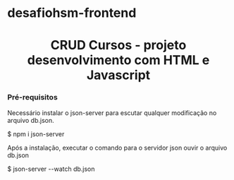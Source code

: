 # desafiohsm-frontend

<h1 align="center">CRUD Cursos - projeto desenvolvimento com HTML e Javascript</h1>

### Pré-requisitos

Necessário instalar o json-server para escutar qualquer modificação no arquivo db.json.

$ npm i json-server

Após a instalação, executar o comando para o servidor json ouvir o arquivo db.json

$ json-server --watch db.json 


